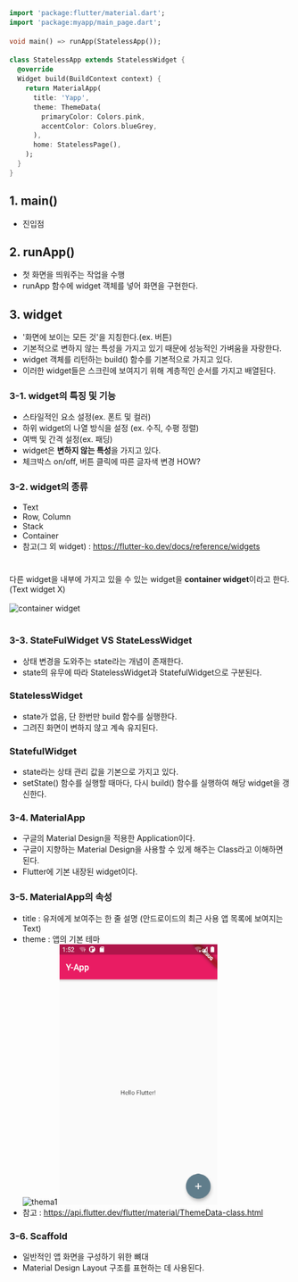 ```dart
import 'package:flutter/material.dart';
import 'package:myapp/main_page.dart';

void main() => runApp(StatelessApp());

class StatelessApp extends StatelessWidget {
  @override
  Widget build(BuildContext context) {
    return MaterialApp(
      title: 'Yapp',
      theme: ThemeData(
        primaryColor: Colors.pink,
        accentColor: Colors.blueGrey,
      ),
      home: StatelessPage(),
    );
  }
}
```
## 1. main()
- 진입점

## 2. runApp()
- 첫 화면을 띄워주는 작업을 수행
- runApp 함수에 widget 객체를 넣어 화면을 구현한다.

## 3. widget
- '화면에 보이는 모든 것'을 지칭한다.(ex. 버튼)
- 기본적으로 변하지 않는 특성을 가지고 있기 때문에 성능적인 가벼움을 자랑한다.
- widget 객체를 리턴하는 build() 함수를 기본적으로 가지고 있다.
- 이러한 widget들은 스크린에 보여지기 위해 계층적인 순서를 가지고 배열된다.


### 3-1. widget의 특징 및 기능
- 스타일적인 요소 설정(ex. 폰트 및 컬러)
- 하위 widget의 나열 방식을 설정 (ex. 수직, 수평 정렬)
- 여백 및 간격 설정(ex. 패딩)
- widget은 **변하지 않는 특성**을 가지고 있다. 
- 체크박스 on/off, 버튼 클릭에 따른 글자색 변경 HOW? 

### 3-2. widget의 종류
- Text
- Row, Column
- Stack
- Container
- 참고(그 외 widget) : https://flutter-ko.dev/docs/reference/widgets
#
다른 widget을 내부에 가지고 있을 수 있는 widget을 **container widget**이라고 한다. (Text widget X)  
<br>
![container widget](https://miro.medium.com/max/409/1*u8i4rbAoHrWX_4gyVUv1-w.png)
#
### 3-3. StateFulWidget VS StateLessWidget
- 상태 변경을 도와주는 state라는 개념이 존재한다.
- state의 유무에 따라 StatelessWidget과 StatefulWidget으로 구분된다.

### StatelessWidget
- state가 없음, 단 한번만 build 함수를 실행한다.
- 그려진 화면이 변하지 않고 계속 유지된다.

### StatefulWidget
- state라는 상태 관리 값을 기본으로 가지고 있다.
- setState() 함수를 실행할 때마다, 다시 build() 함수를 실행하여 해당 widget을 갱신한다.

### 3-4. MaterialApp
- 구글의 Material Design을 적용한 Application이다.
- 구글이 지향하는 Material Design을 사용할 수 있게 해주는 Class라고 이해하면 된다.
- Flutter에 기본 내장된 widget이다.

### 3-5. MaterialApp의 속성
- title : 유저에게 보여주는 한 줄 설명 (안드로이드의 최근 사용 앱 목록에 보여지는 Text)
- theme : 앱의 기본 테마   
![thema1](https://flutter.github.io/assets-for-api-docs/assets/material/material_app_theme_data.png)
![thema2](https://github.com/pyeeun/flutter/blob/master/01/myapp/1.PNG?raw=true)
- 참고 : https://api.flutter.dev/flutter/material/ThemeData-class.html

### 3-6. Scaffold
- 일반적인 앱 화면을 구성하기 위한 뼈대
- Material Design Layout 구조를 표현하는 데 사용된다.



